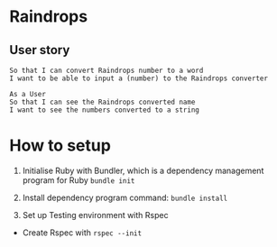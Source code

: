 # Raindrops

## User story

```As a User
So that I can convert Raindrops number to a word
I want to be able to input a (number) to the Raindrops converter

As a User
So that I can see the Raindrops converted name
I want to see the numbers converted to a string
```


# How to setup
1.  Initialise Ruby with Bundler, which is a dependency management program for Ruby `bundle init`

2. Install dependency program command: `bundle install`  

3. Set up Testing environment with Rspec
- Create Rspec with `rspec --init`
